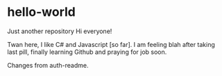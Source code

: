 # hello-world
Just another repository
Hi everyone!


Twan here, I like C# and Javascript [so far].
I am feeling blah after taking last pill, finally learning Github and praying for job soon.

Changes from auth-readme.
